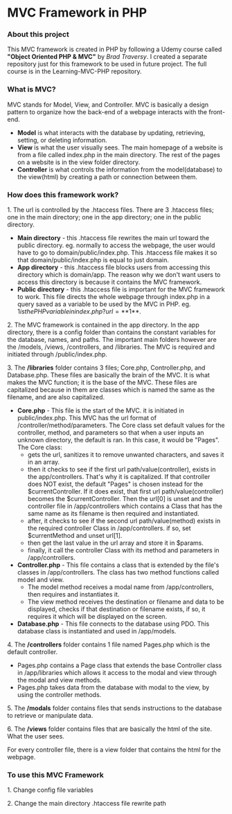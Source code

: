 # MVC Framework in PHP

### About this project

This MVC framework is created in PHP by following a Udemy course called **"Object Oriented PHP & MVC"** by *Brad Traversy*. I created a separate repository just for this framework to be used in future project. The full course is in the Learning-MVC-PHP repository.

### What is MVC?

MVC stands for Model, View, and Controller. MVC is basically a design pattern to organize how the back-end of a webpage interacts with the front-end.
* **Model** is what interacts with the database by updating, retrieving, setting, or deleting information.
* **View** is what the user visually sees. The main homepage of a website is from a file called index.php in the main directory. The rest of the pages on a website is in the view folder directory.
* **Controller** is what controls the information from the model(database) to the view(html) by creating a path or connection between them.

### How does this framework work?

1\.  The url is controlled by the .htaccess files. There are 3 .htaccess files; one in the main directory; one in the app directory; one in the public directory.
  * **Main directory** - this .htaccess file rewrites the main url toward the public directory.
  eg. normally to access the webpage, the user would have to go to domain/public/index.php.
  This .htaccess file makes it so that domain/public/index.php is equal to just domain.
  * **App directory** - this .htaccess file blocks users from accessing this directory which is domain/app. The reason why we don't want users to access this directory is because it contains the MVC framework.
  * **Public directory** - this .htaccess file is important for the MVC framework to work. This file directs the whole webpage through index.php in a query saved as a variable to be used by the MVC in PHP.
  eg. $1 is the PHP variable in index.php?url=**$1**.

2\.  The MVC framework is contained in the app directory. In the app directory, there is a config folder than contains the constant variables for the database, names, and paths. The important main folders however are the /models, /views, /controllers, and /libraries. The MVC is required and initiated through /public/index.php.

3\.  The **/libraries** folder contains 3 files; Core.php, Controller.php, and Database.php. These files are basically the brain of the MVC. It is what makes the MVC function; it is the base of the MVC. These files are capitalized because in them are classes which is named the same as the filename, and are also capitalized.
  * **Core.php** - This file is the start of the MVC. it is initiated in public/index.php. This MVC has the url format of /controller/method/parameters. The Core class set default values for the controller, method, and parameters so that when a user inputs an unknown directory, the default is ran. In this case, it would be "Pages". The Core class:
    - gets the url, sanitizes it to remove unwanted characters, and saves it in an array.
    - then it checks to see if the first url path/value(controller), exists in the app/controllers. That's why it is capitalized. If that controller does NOT exist, the default "Pages" is chosen instead for the $currentController. If it does exist, that first url path/value(controller) becomes the $currentController. Then the url[0] is unset and the controller file in /app/controllers which contains a Class that has the same name as its filename is then required and instantiated.
    - after, it checks to see if the second url path/value(method) exists in the required controller Class in /app/controllers. if so, set $currentMethod and unset url[1].
    - then get the last value in the url array and store it in $params.
    - finally, it call the controller Class with its method and parameters in /app/controllers.
  * **Controller.php** - This file contains a class that is extended by the file's classes in /app/controllers. The class has two method functions called model and view.
    - The model method receives a modal name from /app/controllers, then requires and instantiates it.
    - The view method receives the destination or filename and data to be displayed, checks if that destination or filename exists, if so, it requires it which will be displayed on the screen.
  * **Database.php** - This file connects to the database using PDO. This database class is instantiated and used in /app/models.

4\. The **/controllers** folder contains 1 file named Pages.php which is the default controller.
  * Pages.php contains a Page class that extends the base Controller class in /app/libraries which allows it access to the modal and view through the modal and view methods.
  * Pages.php takes data from the database with modal to the view, by using the controller methods.

5\. The **/modals** folder contains files that sends instructions to the database to retrieve or manipulate data.

6\. The **/views** folder contains files that are basically the html of the site. What the user sees.

For every controller file, there is a view folder that contains the html for the webpage.

### To use this MVC Framework
1\. Change config file variables 

2\. Change the main directory .htaccess file rewrite path

